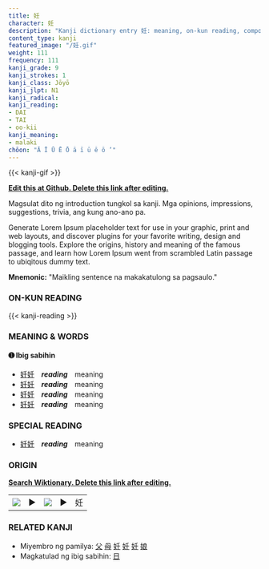 ```yaml
---
title: 妊
character: 妊
description: "Kanji dictionary entry 妊: meaning, on-kun reading, compounds, origin, related kanji"
content_type: kanji
featured_image: "/妊.gif"
weight: 111
frequency: 111
kanji_grade: 9
kanji_strokes: 1
kanji_class: Jōyō
kanji_jlpt: N1
kanji_radical: 
kanji_reading: 
- DAI
- TAI
- oo-kii
kanji_meaning:
- malaki
chōon: "Ā Ī Ū Ē Ō ā ī ū ē ō ’"
---
```

[//]: # (Don't edit the line below. Kanji animated GIF code is automatically generated.)
{{< kanji-gif >}}

[//]: # (Edit below this line.)

**[Edit this at Github. Delete this link after editing.](https://github.com/tim0g/tim/tree/main/content/kanji/妊/index.md)**

Magsulat dito ng introduction tungkol sa kanji. Mga opinions, impressions, suggestions, trivia, ang kung ano-ano pa.

Generate Lorem Ipsum placeholder text for use in your graphic, print and web layouts, and discover plugins for your favorite writing, design and blogging tools. Explore the origins, history and meaning of the famous passage, and learn how Lorem Ipsum went from scrambled Latin passage to ubiqitous dummy text.
 
**Mnemonic:** "Maikling sentence na makakatulong sa pagsaulo."

### ON-KUN READING

[//]: # (Don't edit the line below. ON-KUN READING code is automatically generated.)
{{< kanji-reading >}}

### MEANING & WORDS

#### ➊ **Ibig sabihin**
  - [妊](../妊)[妊](../妊)　***reading***　meaning
  - [妊](../妊)[妊](../妊)　***reading***　meaning
  - [妊](../妊)[妊](../妊)　***reading***　meaning
  - [妊](../妊)[妊](../妊)　***reading***　meaning

### SPECIAL READING
  - [妊](../妊)[妊](../妊)　***reading***　meaning

### ORIGIN

**[Search Wiktionary. Delete this link after editing.](https://wiktionary.org/wiki/妊)**
<table class="kanji-table"><tr><td>
<img src="60px-妊-bronze.svg.png">
</td><td>▶</td><td>
<img src="60px-妊-oracle.svg.png">
</td><td>▶</td>
<td class="kanji-origin">妊</td>
</tr></table>

### RELATED KANJI
- Miyembro ng pamilya: [父](../父) [母](../母) [妊](../妊) [妊](../妊) [妊](../妊) [娘](../娘)
- Magkatulad ng ibig sabihin: [日](../日)
